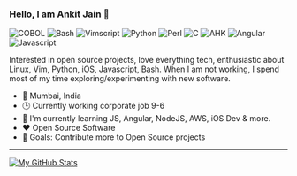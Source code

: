 ### Hello, I am Ankit Jain 👋

![COBOL](https://img.shields.io/static/v1?label=COBOL&message=Expert&color=009c3d&style=flat-square)
![Bash](https://img.shields.io/static/v1?label=Bash&message=Proficient&color=639bd3&style=flat-square)
![Vimscript](https://img.shields.io/static/v1?label=Vimscript&message=Proficient&color=639bd3&style=flat-square)
![Python](https://img.shields.io/static/v1?label=Python&message=Competent&color=ccccff&style=flat-square)
![Perl](https://img.shields.io/static/v1?label=Perl&message=Competent&color=ccccff&style=flat-square)
![C](https://img.shields.io/static/v1?label=C&message=Beginner&color=fdc700&style=flat-square)
![AHK](https://img.shields.io/static/v1?label=AHK&message=Beginner&color=fdc700&style=flat-square)
![Angular](https://img.shields.io/static/v1?label=Angular&message=Novice&color=d36363&style=flat-square)
![Javascript](https://img.shields.io/static/v1?label=Javascript&message=Novice&color=d36363&style=flat-square)


Interested in open source projects, love everything tech, enthusiastic about Linux, Vim, Python, iOS, Javascript, Bash. When I am not working, I spend most of my time exploring/experimenting with new software.

- 📍 Mumbai, India
- 🕒 Currently working corporate job 9-6
- 🌱 I'm currently learning JS, Angular, NodeJS, AWS, iOS Dev & more.
- ❤️ Open Source Software
- 🥅  Goals: Contribute more to Open Source projects


---

[![My GitHub Stats](https://github-readme-stats-ajatkj.vercel.app/api?username=ajatkj&show_icons=true&hide=contribs&theme=github_dark)](https://github.com/anuraghazra/github-readme-stats)
